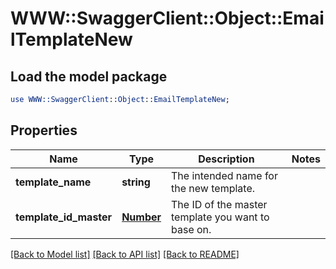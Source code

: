 # WWW::SwaggerClient::Object::EmailTemplateNew

## Load the model package
```perl
use WWW::SwaggerClient::Object::EmailTemplateNew;
```

## Properties
Name | Type | Description | Notes
------------ | ------------- | ------------- | -------------
**template_name** | **string** | The intended name for the new template. | 
**template_id_master** | [**Number**](Number.md) | The ID of the master template you want to base on. | 

[[Back to Model list]](../README.md#documentation-for-models) [[Back to API list]](../README.md#documentation-for-api-endpoints) [[Back to README]](../README.md)


